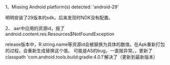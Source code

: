 
1、Missing Android platform(s) detected: 'android-29'

明明安装了29版本的sdk。后来发现时NDK没有配置。

2、 aar中应用的资源id，报了 android.content.res.Resources$NotFoundException

release版本中，R.string.name等资源id会被替换为具体的数值。在Apk重新打包的过程，会重新生成替换这个值。
可能是AS的bug，一直报异常。，更新了classpath 'com.android.tools.build:gradle:4.0.1'解决了（更新到最新版本）